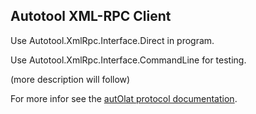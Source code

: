 Autotool XML-RPC Client
-----------------------

Use Autotool.XmlRpc.Interface.Direct in program.

Use Autotool.XmlRpc.Interface.CommandLine for testing.

(more description will follow)

For more infor see the [autOlat protocol
documentation](http://autolat.imn.htwk-leipzig.de/docs/protocol.pdf).
